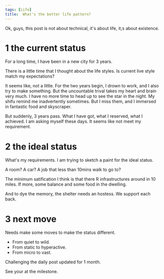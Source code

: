 ```yaml
---
tags: [Life]
title:  What's the better life pattern?
---
```


Ok, guys, this post is not about technical, it's about life, it;s about existence.


# 1 the current status
For a long time, I have been in a new city for 3 years. 

There is a little time that I thought about the life styles. Is current live style match my expectations? 

It seems like, not a little. For the two years begin, I drown to work, and I also try to make something. But the uncountable trival takes my heart and brain very much. I have no more time to head up to see the star in the night. My shifu remind me inadvertently sometimes. But I miss them, and I immersed in fantastic food and skyscraper.

But suddenly, 3 years pass. What I have got, what I reserved, what I achieved. I am asking myself these days. It seems like not meet my requirement. 

# 2 the ideal status
What's my requirements. I am trying to sketch a paint for the ideal status.

A room? A car? A job that less than 10mins walk to go to?

The minimum satification I think is that there R  infrastructures around in 10 miles. If more,  some balance and some food in the dwelling.

And to dye the memory, the shelter needs an hostess. We support each back.

# 3 next move
Needs make some moves to make  the status different. 

- From quiet to wild.
- From static to hyperactive.
- From micro to vast.

Challenging the daily post updated for 1 month.

See your at the milestone.
